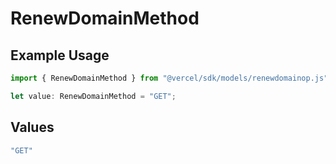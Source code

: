# RenewDomainMethod

## Example Usage

```typescript
import { RenewDomainMethod } from "@vercel/sdk/models/renewdomainop.js";

let value: RenewDomainMethod = "GET";
```

## Values

```typescript
"GET"
```